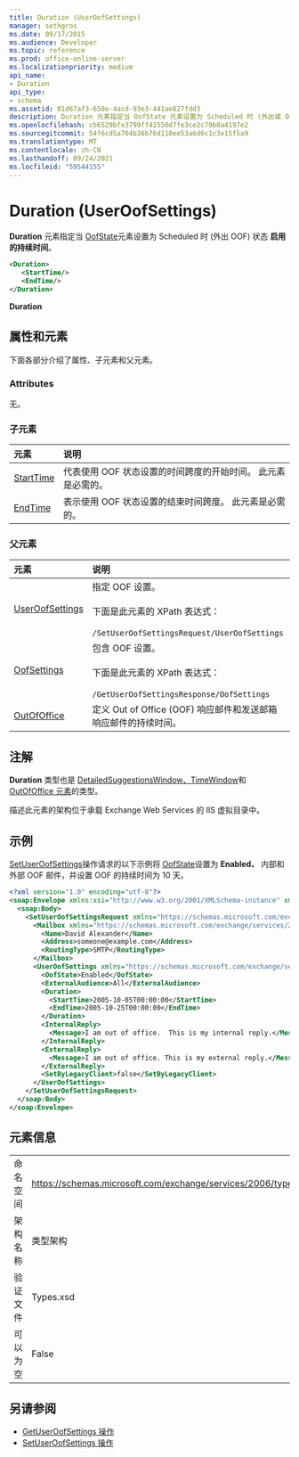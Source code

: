 ```yaml
---
title: Duration (UserOofSettings)
manager: sethgros
ms.date: 09/17/2015
ms.audience: Developer
ms.topic: reference
ms.prod: office-online-server
ms.localizationpriority: medium
api_name:
- Duration
api_type:
- schema
ms.assetid: 01d67af3-658e-4acd-93e3-441ae827fdd3
description: Duration 元素指定当 OofState 元素设置为 Scheduled 时 (外出或 OOF) 状态启用的持续时间。
ms.openlocfilehash: cb6529bfe3799ff41550d7fe3ce2c79b8a4197e2
ms.sourcegitcommit: 54f6cd5a704b36b76d110ee53a6d6c1c3e15f5a9
ms.translationtype: MT
ms.contentlocale: zh-CN
ms.lasthandoff: 09/24/2021
ms.locfileid: "59544155"
---
```

# <a name="duration-useroofsettings"></a>Duration (UserOofSettings)

**Duration** 元素指定当 [OofState](oofstate.md)元素设置为 Scheduled 时 (外出 OOF) 状态 **启用的持续时间**。
  
```XML
<Duration>
   <StartTime/>
   <EndTime/> 
</Duration>
```

 **Duration**
## <a name="attributes-and-elements"></a>属性和元素

下面各部分介绍了属性、子元素和父元素。
  
### <a name="attributes"></a>Attributes

无。
  
### <a name="child-elements"></a>子元素

|**元素**|**说明**|
|:-----|:-----|
|[StartTime](starttime.md) <br/> |代表使用 OOF 状态设置的时间跨度的开始时间。 此元素是必需的。  <br/> |
|[EndTime](endtime.md) <br/> |表示使用 OOF 状态设置的结束时间跨度。 此元素是必需的。  <br/> |
   
### <a name="parent-elements"></a>父元素

|**元素**|**说明**|
|:-----|:-----|
|[UserOofSettings](useroofsettings.md) <br/> |指定 OOF 设置。  <br/><br/>下面是此元素的 XPath 表达式： <br/><br/>`/SetUserOofSettingsRequest/UserOofSettings` <br/> |
|[OofSettings](oofsettings.md) <br/> |包含 OOF 设置。<br/><br/>下面是此元素的 XPath 表达式： <br/><br/>`/GetUserOofSettingsResponse/OofSettings` <br/> |
|[OutOfOffice](outofoffice.md) <br/> |定义 Out of Office (OOF) 响应邮件和发送邮箱响应邮件的持续时间。  <br/> |
   
## <a name="remarks"></a>注解

**Duration** 类型也是 [DetailedSuggestionsWindow、TimeWindow](detailedsuggestionswindow.md)[](timewindow.md)和 [OutOfOffice 元素](outofoffice.md)的类型。 
  
描述此元素的架构位于承载 Exchange Web Services 的 IIS 虚拟目录中。
  
## <a name="example"></a>示例

[SetUserOofSettings](setuseroofsettings-operation.md)操作请求的以下示例将 [OofState](oofstate.md)设置为 **Enabled、** 内部和外部 OOF 邮件，并设置 OOF 的持续时间为 10 天。
  
```XML
<?xml version="1.0" encoding="utf-8"?>
<soap:Envelope xmlns:xsi="http://www.w3.org/2001/XMLSchema-instance" xmlns:xsd="http://www.w3.org/2001/XMLSchema" xmlns:soap="http://schemas.xmlsoap.org/soap/envelope/">
  <soap:Body>
    <SetUserOofSettingsRequest xmlns="https://schemas.microsoft.com/exchange/services/2006/messages">
      <Mailbox xmlns="https://schemas.microsoft.com/exchange/services/2006/types">
        <Name>David Alexander</Name>
        <Address>someone@example.com</Address>
        <RoutingType>SMTP</RoutingType>
      </Mailbox>
      <UserOofSettings xmlns="https://schemas.microsoft.com/exchange/services/2006/types">
        <OofState>Enabled</OofState>
        <ExternalAudience>All</ExternalAudience>
        <Duration>
          <StartTime>2005-10-05T00:00:00</StartTime>
          <EndTime>2005-10-25T00:00:00</EndTime>
        </Duration>
        <InternalReply>
          <Message>I am out of office.  This is my internal reply.</Message>
        </InternalReply>
        <ExternalReply>
          <Message>I am out of office. This is my external reply.</Message>
        </ExternalReply>
        <SetByLegacyClient>false</SetByLegacyClient>
      </UserOofSettings>
    </SetUserOofSettingsRequest>
  </soap:Body>
</soap:Envelope>
```

## <a name="element-information"></a>元素信息

|||
|:-----|:-----|
|命名空间  <br/> |https://schemas.microsoft.com/exchange/services/2006/types  <br/> |
|架构名称  <br/> |类型架构  <br/> |
|验证文件  <br/> |Types.xsd  <br/> |
|可以为空  <br/> |False  <br/> |
   
## <a name="see-also"></a>另请参阅

- [GetUserOofSettings 操作](getuseroofsettings-operation.md)  
- [SetUserOofSettings 操作](setuseroofsettings-operation.md)

